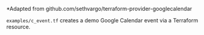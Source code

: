 *Adapted from github.com/sethvargo/terraform-provider-googlecalendar

`examples/c_event.tf` creates a demo Google Calendar event via a Terraform resource.
